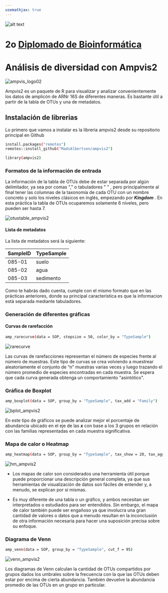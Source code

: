 ```yaml
---
usemathjax: true
---
```

![alt text](https://solariabiodata.com.mx/wp-content/uploads/2021/07/logo_red.png "Soluciones de Siguiente Generación")
# 2o [Diplomado de Bioinformática](./)

# Análisis de diversidad con Ampvis2
![ampvis_logo02](https://user-images.githubusercontent.com/54455898/171064502-cb352294-5236-44ed-a7ec-75680ffa25c8.png)

Ampvis2 es un paquete de R para visualizar y analizar convenientemente los datos de amplicón de ARNr 16S de diferentes maneras. Es bastante útil a partir de la tabla de OTUs y una de metadatos.

## Instalación de librerias 
Lo primero que vamos a instalar es la libreria ampvis2 desde su repositorio principal en Github

```bash
install.packages("remotes")
remotes::install_github("MadsAlbertsen/ampvis2")
```
```bash
library(ampvis2)
```
### Formatos de la información de entrada

La información de la tabla de OTUs debe de estar separada por algún delimitador, ya sea por comas "," o tabuladores "  " , pero principalmente al final tener las columnas de la taxonomía de cada OTU con un nombre concreto y solo los niveles clásicos en inglés, empezando por ***Kingdom*** . En esta práctica la tabla de OTUs ocuparemos solamente 6 niveles, pero pueden ser hasta 7.

![otustable_ampvis2](https://user-images.githubusercontent.com/54455898/171065521-126348f0-237b-4fd4-b710-f7b06bbe999f.png)

#### Lista de metadatos

La lista de metadatos será la siguiente:

| SampleID  | TypeSample  |  
|---|---|
| 085-01  | suelo  |   
| 085-02  | agua  |   
| 085-03  | sedimento  |  

Como te habrás dado cuenta, cumple con el mismo formato que en las prácticas anteriores, donde su principal característica es que la informacion está separada mediante tabuladores. 

### Generación de diferentes gráficas

#### Curvas de rarefacción

```bash
amp_rarecurve(data = SOP, stepsize = 50, color_by = "TypeSample")
```
![rarecurve](https://user-images.githubusercontent.com/54455898/171067025-d9e91ee3-0c10-49e3-a842-8bb492aa3fd2.png)

Las curvas de rarefacciones representan el número de especies frente al número de muestras. Este tipo de curvas se crea volviendo a muestrear aleatoriamente el conjunto de “n” muestras varias veces y luego trazando el número promedio de especies encontradas en cada muestra. Se espera que cada curva generada obtenga un comportamiento "asintótico".

### Gráfica de Boxplot

```bash
amp_boxplot(data = SOP, group_by = "TypeSample", tax_add = "Family")
```
![bplot_ampvis2](https://user-images.githubusercontent.com/54455898/171067045-ecce49f8-2762-4831-9d26-906531eebb88.png)

En este tipo de gráficos se puede analizar mejor el porcentaje de abundancia ubicado en el eje de las ***x*** con base a los 3 grupos en relación con las familias representadas en cada muestra significativa.

### Mapa de calor o Heatmap

```bash
amp_heatmap(data = SOP, group_by = "TypeSample", tax_show = 20, tax_aggregate = "Genus", tax_add = "Phylum")
```
![hm_ampvis2](https://user-images.githubusercontent.com/54455898/171067064-16e639e3-a906-4606-9835-ba94b415306f.png)

* Los mapas de calor son considerados una herramienta útil porque puede proporcionar una descripción general completa, ya que sus herramientas de visualización de datos son fáciles de entender y, a menudo, se explican por sí mismas. 

* Es muy diferente de una tabla o un gráfico, y ambos necesitan ser interpretados o estudiados para ser entendidos. Sin embargo, el mapa de calor también puede ser engañoso ya que involucra una gran cantidad de valores o datos que a menudo resultan en la inconclusión de otra información necesaria para hacer una suposición precisa sobre su enfoque.

### Diagrama de Venn

```bash
amp_venn(data = SOP, group_by = "TypeSample", cut_f = 95)
```
![venn_ampvis2](https://user-images.githubusercontent.com/54455898/171067097-aa62820a-11e3-499f-b792-7bb651417aaf.png)

Los diagramas de Venn calculan la cantidad de OTUs compartidos por grupos dados los umbrales sobre la frecuencia con la que las OTUs deben estar por encima de cierta abundancia. También devuelve la abundancia promedio de las OTUs en un grupo en particular.

